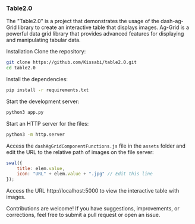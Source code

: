 ### Table2.0

The "Table2.0" is a project that demonstrates the usage of the dash-ag-Grid library to create an interactive table that displays images. Ag-Grid is a powerful data grid library that provides advanced features for displaying and manipulating tabular data.

Installation
Clone the repository:

```bash
git clone https://github.com/Kissabi/table2.0.git
cd table2.0
```

Install the dependencies:

```bash
pip install -r requirements.txt
```

Start the development server:

```bash
python3 app.py
```

Start an HTTP server for the files:

```bash
python3 -m http.server
```

Access the `dashAgGridComponentFunctions.js` file in the `assets` folder and edit the URL to the relative path of images on the file server:

```javascript
swal({
    title: elem.value,
    icon: "URL" + elem.value + ".jpg" // Edit this line
});
```

Access the URL http://localhost:5000 to view the interactive table with images.

Contributions are welcome! If you have suggestions, improvements, or corrections, feel free to submit a pull request or open an issue.
